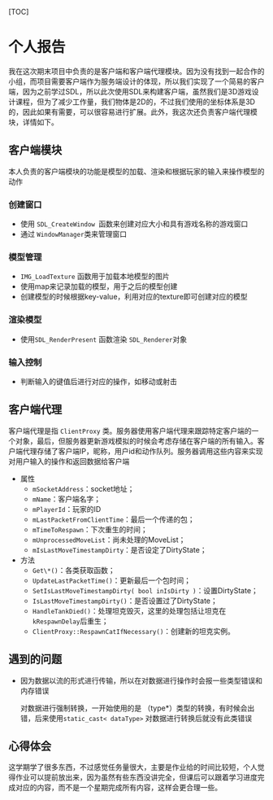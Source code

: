 

[TOC]

# 个人报告

我在这次期末项目中负责的是客户端和客户端代理模块。因为没有找到一起合作的小组，而项目需要客户端作为服务端设计的体现，所以我们实现了一个简易的客户端，因为之前学过SDL，所以此次使用SDL来构建客户端，虽然我们是3D游戏设计课程，但为了减少工作量，我们物体是2D的，不过我们使用的坐标体系是3D的，因此如果有需要，可以很容易进行扩展。此外，我这次还负责客户端代理模块，详情如下。

## 客户端模块

本人负责的客户端模块的功能是模型的加载、渲染和根据玩家的输入来操作模型的动作

### 创建窗口

- 使用 `SDL_CreateWindow `函数来创建对应大小和具有游戏名称的游戏窗口
- 通过 `WindowManager`类来管理窗口

### 模型管理

- `IMG_LoadTexture` 函数用于加载本地模型的图片
- 使用map来记录加载的模型，用于之后的模型创建
- 创建模型的时候根据key-value，利用对应的texture即可创建对应的模型

### 渲染模型

- 使用`SDL_RenderPresent` 函数渲染 `SDL_Renderer`对象

### 输入控制

- 判断输入的键值后进行对应的操作，如移动或射击

## 客户端代理

客户端代理是指 `ClientProxy` 类。服务器使用客户端代理来跟踪特定客户端的一个对象，最后，但服务器更新游戏模拟的时候会考虑存储在客户端的所有输入。客户端代理存储了客户端IP，昵称，用户id和动作队列。服务器调用这些内容来实现对用户输入的操作和返回数据给客户端

- 属性
  - `mSocketAddress`：socket地址；
  - `mName`：客户端名字；
  - `mPlayerId`：玩家的ID
  - `mLastPacketFromClientTime`：最后一个传递的包；
  - `mTimeToRespawn`：下次重生的时间；
  - `mUnprocessedMoveList`：尚未处理的MoveList；
  - `mIsLastMoveTimestampDirty`：是否设定了DirtyState；
- 方法
  - `Get\*()`：各类获取函数；
  - `UpdateLastPacketTime()`：更新最后一个包时间；
  - `SetIsLastMoveTimestampDirty( bool inIsDirty )`：设置DirtyState；
  - `IsLastMoveTimestampDirty()`：是否设置过了DirtyState；
  - `HandleTankDied()`：处理坦克毁灭，这里的处理包括让坦克在`kRespawnDelay`后重生；
  - `ClientProxy::RespawnCatIfNecessary()`：创建新的坦克实例。

## 遇到的问题

- 因为数据以流的形式进行传输，所以在对数据进行操作时会报一些类型错误和内存错误

  对数据进行强制转换，一开始使用的是 （type*）类型的转换，有时候会出错，后来使用`static_cast< dataType>` 对数据进行转换后就没有此类错误

## 心得体会

这学期学了很多东西，不过感觉任务量很大，主要是作业给的时间比较短，个人觉得作业可以提前放出来，因为虽然有些东西没讲完全，但课后可以跟着学习进度完成对应的内容，而不是一个星期完成所有内容，这样会更合理一些。

